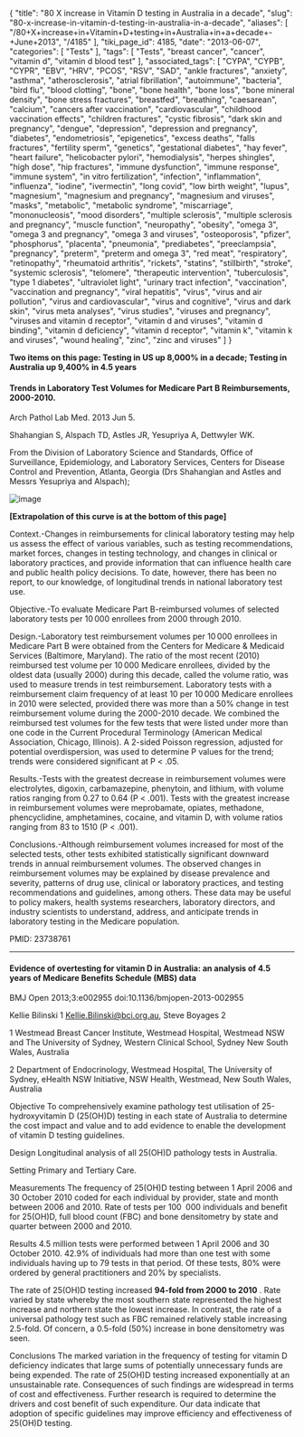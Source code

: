 {
    "title": "80 X increase in Vitamin D testing in Australia in a decade",
    "slug": "80-x-increase-in-vitamin-d-testing-in-australia-in-a-decade",
    "aliases": [
        "/80+X+increase+in+Vitamin+D+testing+in+Australia+in+a+decade+-+June+2013",
        "/4185"
    ],
    "tiki_page_id": 4185,
    "date": "2013-06-07",
    "categories": [
        "Tests"
    ],
    "tags": [
        "Tests",
        "breast cancer",
        "cancer",
        "vitamin d",
        "vitamin d blood test"
    ],
    "associated_tags": [
        "CYPA",
        "CYPB",
        "CYPR",
        "EBV",
        "HRV",
        "PCOS",
        "RSV",
        "SAD",
        "ankle fractures",
        "anxiety",
        "asthma",
        "atherosclerosis",
        "atrial fibrillation",
        "autoimmune",
        "bacteria",
        "bird flu",
        "blood clotting",
        "bone",
        "bone health",
        "bone loss",
        "bone mineral density",
        "bone stress fractures",
        "breastfed",
        "breathing",
        "caesarean",
        "calcium",
        "cancers after vaccination",
        "cardiovascular",
        "childhood vaccination effects",
        "children fractures",
        "cystic fibrosis",
        "dark skin and pregnancy",
        "dengue",
        "depression",
        "depression and pregnancy",
        "diabetes",
        "endometriosis",
        "epigenetics",
        "excess deaths",
        "falls fractures",
        "fertility sperm",
        "genetics",
        "gestational diabetes",
        "hay fever",
        "heart failure",
        "helicobacter pylori",
        "hemodialysis",
        "herpes shingles",
        "high dose",
        "hip fractures",
        "immune dysfunction",
        "immune response",
        "immune system",
        "in vitro fertilization",
        "infection",
        "inflammation",
        "influenza",
        "iodine",
        "ivermectin",
        "long covid",
        "low birth weight",
        "lupus",
        "magnesium",
        "magnesium and pregnancy",
        "magnesium and viruses",
        "masks",
        "metabolic",
        "metabolic syndrome",
        "miscarriage",
        "mononucleosis",
        "mood disorders",
        "multiple sclerosis",
        "multiple sclerosis and pregnancy",
        "muscle function",
        "neuropathy",
        "obesity",
        "omega 3",
        "omega 3 and pregnancy",
        "omega 3 and viruses",
        "osteoporosis",
        "pfizer",
        "phosphorus",
        "placenta",
        "pneumonia",
        "prediabetes",
        "preeclampsia",
        "pregnancy",
        "preterm",
        "preterm and omega 3",
        "red meat",
        "respiratory",
        "retinopathy",
        "rheumatoid arthritis",
        "rickets",
        "statins",
        "stillbirth",
        "stroke",
        "systemic sclerosis",
        "telomere",
        "therapeutic intervention",
        "tuberculosis",
        "type 1 diabetes",
        "ultraviolet light",
        "urinary tract infection",
        "vaccination",
        "vaccination and pregnancy",
        "viral hepatitis",
        "virus",
        "virus and air pollution",
        "virus and cardiovascular",
        "virus and cognitive",
        "virus and dark skin",
        "virus meta analyses",
        "virus studies",
        "viruses and pregnancy",
        "viruses and vitamin d receptor",
        "vitamin d and viruses",
        "vitamin d binding",
        "vitamin d deficiency",
        "vitamin d receptor",
        "vitamin k",
        "vitamin k and viruses",
        "wound healing",
        "zinc",
        "zinc and viruses"
    ]
}


**Two items on this page: Testing in US up 8,000% in a decade; Testing in Australia up 9,400% in 4.5 years** 

#### Trends in Laboratory Test Volumes for Medicare Part B Reimbursements, 2000-2010.

Arch Pathol Lab Med. 2013 Jun 5. 

Shahangian S, Alspach TD, Astles JR, Yesupriya A, Dettwyler WK.

From the Division of Laboratory Science and Standards, Office of Surveillance, Epidemiology, and Laboratory Services, Centers for Disease Control and Prevention, Atlanta, Georgia (Drs Shahangian and Astles and Messrs Yesupriya and Alspach);

<img src="/attachments/d3.mock.jpg" alt="image">  

 **<span>[Extrapolation of this curve is at the bottom of this page]</span>** 

Context.-Changes in reimbursements for clinical laboratory testing may help us assess the effect of various variables, such as testing recommendations, market forces, changes in testing technology, and changes in clinical or laboratory practices, and provide information that can influence health care and public health policy decisions. To date, however, there has been no report, to our knowledge, of longitudinal trends in national laboratory test use. 

Objective.-To evaluate Medicare Part B-reimbursed volumes of selected laboratory tests per 10 000 enrollees from 2000 through 2010. 

Design.-Laboratory test reimbursement volumes per 10 000 enrollees in Medicare Part B were obtained from the Centers for Medicare & Medicaid Services (Baltimore, Maryland). The ratio of the most recent (2010) reimbursed test volume per 10 000 Medicare enrollees, divided by the oldest data (usually 2000) during this decade, called the volume ratio, was used to measure trends in test reimbursement. Laboratory tests with a reimbursement claim frequency of at least 10 per 10 000 Medicare enrollees in 2010 were selected, provided there was more than a 50% change in test reimbursement volume during the 2000-2010 decade. We combined the reimbursed test volumes for the few tests that were listed under more than one code in the Current Procedural Terminology (American Medical Association, Chicago, Illinois). A 2-sided Poisson regression, adjusted for potential overdispersion, was used to determine P values for the trend; trends were considered significant at P < .05. 

Results.-Tests with the greatest decrease in reimbursement volumes were electrolytes, digoxin, carbamazepine, phenytoin, and lithium, with volume ratios ranging from 0.27 to 0.64 (P < .001). Tests with the greatest increase in reimbursement volumes were meprobamate, opiates, methadone, phencyclidine, amphetamines, cocaine, and vitamin D, with volume ratios ranging from 83 to 1510 (P < .001). 

Conclusions.-Although reimbursement volumes increased for most of the selected tests, other tests exhibited statistically significant downward trends in annual reimbursement volumes. The observed changes in reimbursement volumes may be explained by disease prevalence and severity, patterns of drug use, clinical or laboratory practices, and testing recommendations and guidelines, among others. These data may be useful to policy makers, health systems researchers, laboratory directors, and industry scientists to understand, address, and anticipate trends in laboratory testing in the Medicare population.

PMID:     23738761

---

#### Evidence of overtesting for vitamin D in Australia: an analysis of 4.5  years of Medicare Benefits Schedule (MBS) data

BMJ Open 2013;3:e002955 doi:10.1136/bmjopen-2013-002955

Kellie Bilinski 1 Kellie.Bilinski@bci.org.au,     Steve Boyages 2

1 Westmead Breast Cancer Institute, Westmead Hospital, Westmead NSW and The University of Sydney, Western Clinical School, Sydney New South Wales, Australia

2 Department of Endocrinology, Westmead Hospital, The University of Sydney, eHealth NSW Initiative, NSW Health, Westmead, New South Wales, Australia

Objective To comprehensively examine pathology test utilisation of 25-hydroxyvitamin D (25(OH)D) testing in each state of Australia to determine the cost impact and value and to add evidence to enable the development of vitamin D testing guidelines.

Design Longitudinal analysis of all 25(OH)D pathology tests in Australia.

Setting Primary and Tertiary Care.

Measurements The frequency of 25(OH)D testing between 1 April 2006 and 30 October 2010 coded for each individual by provider, state and month between 2006 and 2010. Rate of tests per 100  000 individuals and benefit for 25(OH)D, full blood count (FBC) and bone densitometry by state and quarter between 2000 and 2010.

Results 4.5 million tests were performed between 1 April 2006 and 30 October 2010. 42.9% of individuals had more than one test with some individuals having up to 79 tests in that period. Of these tests, 80% were ordered by general practitioners and 20% by specialists. 

The rate of 25(OH)D testing increased  **94-fold from 2000 to 2010** . Rate varied by state whereby the most southern state represented the highest increase and northern state the lowest increase. In contrast, the rate of a universal pathology test such as FBC remained relatively stable increasing 2.5-fold. Of concern, a 0.5-fold (50%) increase in bone densitometry was seen.

Conclusions The marked variation in the frequency of testing for vitamin D deficiency indicates that large sums of potentially unnecessary funds are being expended. The rate of 25(OH)D testing increased exponentially at an unsustainable rate. Consequences of such findings are widespread in terms of cost and effectiveness. Further research is required to determine the drivers and cost benefit of such expenditure. Our data indicate that adoption of specific guidelines may improve efficiency and effectiveness of 25(OH)D testing.